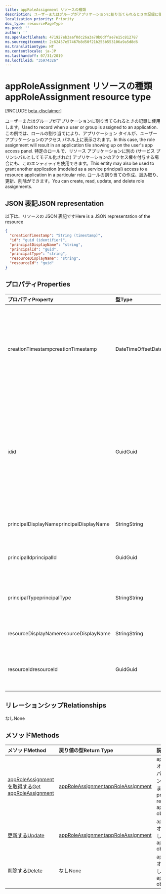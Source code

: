 ```yaml
---
title: appRoleAssignment リソースの種類
description: ユーザーまたはグループがアプリケーションに割り当てられるときの記録に使用します。 この例では、ロールの割り当てにより、アプリケーション タイルが、ユーザー アプリケーションのアクセス パネル上に表示されます。 特定のロールで、リソース アプリケーションに別の (サービス プリンシパルとしてモデル化された) アプリケーションのアクセス権を付与する場合にも、このエンティティを使用できます。 ロールの割り当ての作成、読み取り、更新、削除ができます。
localization_priority: Priority
doc_type: resourcePageType
ms.prod: ''
author: ''
ms.openlocfilehash: 471927eb3aaf0dc26a3a70b0dffae7e15c812787
ms.sourcegitcommit: 2c62457e57467b8d50f21b255b553106a9a5d8d6
ms.translationtype: HT
ms.contentlocale: ja-JP
ms.lasthandoff: 07/31/2019
ms.locfileid: "35974326"
---
```

# <a name="approleassignment-resource-type"></a><span data-ttu-id="fe2b1-106">appRoleAssignment リソースの種類</span><span class="sxs-lookup"><span data-stu-id="fe2b1-106">appRoleAssignment resource type</span></span>

[!INCLUDE [beta-disclaimer](../../includes/beta-disclaimer.md)]

<span data-ttu-id="fe2b1-107">ユーザーまたはグループがアプリケーションに割り当てられるときの記録に使用します。</span><span class="sxs-lookup"><span data-stu-id="fe2b1-107">Used to record when a user or group is assigned to an application.</span></span> <span data-ttu-id="fe2b1-108">この例では、ロールの割り当てにより、アプリケーション タイルが、ユーザー アプリケーションのアクセス パネル上に表示されます。</span><span class="sxs-lookup"><span data-stu-id="fe2b1-108">In this case, the role assignment will result in an application tile showing up on the user's app access panel.</span></span> <span data-ttu-id="fe2b1-109">特定のロールで、リソース アプリケーションに別の (サービス プリンシパルとしてモデル化された) アプリケーションのアクセス権を付与する場合にも、このエンティティを使用できます。</span><span class="sxs-lookup"><span data-stu-id="fe2b1-109">This entity may also be used to grant another application (modeled as a service principal) access to a resource application in a particular role.</span></span> <span data-ttu-id="fe2b1-110">ロールの割り当ての作成、読み取り、更新、削除ができます。</span><span class="sxs-lookup"><span data-stu-id="fe2b1-110">You can create, read, update, and delete role assignments.</span></span>


## <a name="json-representation"></a><span data-ttu-id="fe2b1-111">JSON 表記</span><span class="sxs-lookup"><span data-stu-id="fe2b1-111">JSON representation</span></span>

<span data-ttu-id="fe2b1-112">以下は、リソースの JSON 表記です</span><span class="sxs-lookup"><span data-stu-id="fe2b1-112">Here is a JSON representation of the resource</span></span>

<!-- {
  "blockType": "resource",
  "optionalProperties": [

  ],
  "@odata.type": "microsoft.graph.appRoleAssignment"
}-->

```json
{
  "creationTimestamp": "String (timestamp)",
  "id": "guid (identifier)",
  "principalDisplayName": "string",
  "principalId": "guid",
  "principalType": "string",
  "resourceDisplayName": "string",
  "resourceId": "guid"
}

```
## <a name="properties"></a><span data-ttu-id="fe2b1-113">プロパティ</span><span class="sxs-lookup"><span data-stu-id="fe2b1-113">Properties</span></span>
| <span data-ttu-id="fe2b1-114">プロパティ</span><span class="sxs-lookup"><span data-stu-id="fe2b1-114">Property</span></span>     | <span data-ttu-id="fe2b1-115">型</span><span class="sxs-lookup"><span data-stu-id="fe2b1-115">Type</span></span>   |<span data-ttu-id="fe2b1-116">説明</span><span class="sxs-lookup"><span data-stu-id="fe2b1-116">Description</span></span>|
|:---------------|:--------|:----------|
|<span data-ttu-id="fe2b1-117">creationTimestamp</span><span class="sxs-lookup"><span data-stu-id="fe2b1-117">creationTimestamp</span></span>|<span data-ttu-id="fe2b1-118">DateTimeOffset</span><span class="sxs-lookup"><span data-stu-id="fe2b1-118">DateTimeOffset</span></span>|<span data-ttu-id="fe2b1-119">許可が出された時間です。Timestamp 型は、ISO 8601 形式を使用して日付と時刻の情報を表し、常に UTC 時間です。</span><span class="sxs-lookup"><span data-stu-id="fe2b1-119">The time when the grant was created.The Timestamp type represents date and time information using ISO 8601 format and is always in UTC time.</span></span> <span data-ttu-id="fe2b1-120">たとえば、2014 年 1 月 1 日午前 0 時 (UTC) は、次のようになります。`'2014-01-01T00:00:00Z'`</span><span class="sxs-lookup"><span data-stu-id="fe2b1-120">For example, midnight UTC on Jan 1, 2014 would look like this: `'2014-01-01T00:00:00Z'`</span></span>|
|<span data-ttu-id="fe2b1-121">id</span><span class="sxs-lookup"><span data-stu-id="fe2b1-121">id</span></span>|<span data-ttu-id="fe2b1-122">Guid</span><span class="sxs-lookup"><span data-stu-id="fe2b1-122">Guid</span></span>|<span data-ttu-id="fe2b1-123">プリンシパルに割り当てられたロール ID です。</span><span class="sxs-lookup"><span data-stu-id="fe2b1-123">The role id that was assigned to the principal.</span></span>  <span data-ttu-id="fe2b1-124">このロールは、**appRoles** プロパティのターゲット リソース アプリケーション **resourceId** によって宣言される必要があります。</span><span class="sxs-lookup"><span data-stu-id="fe2b1-124">This role must be declared by the target resource application **resourceId** in its **appRoles** property.</span></span> <span data-ttu-id="fe2b1-125">リソースがアクセス許可を宣言していない場合は、既存の ID (ゼロ GUID) を指定する必要があります。</span><span class="sxs-lookup"><span data-stu-id="fe2b1-125">Where the resource does not declare any permissions, a default id (zero GUID) must be specified.</span></span> <span data-ttu-id="fe2b1-126">キー。</span><span class="sxs-lookup"><span data-stu-id="fe2b1-126">Key.</span></span> <span data-ttu-id="fe2b1-127">null 許容型ではありません。</span><span class="sxs-lookup"><span data-stu-id="fe2b1-127">Not nullable.</span></span> |
|<span data-ttu-id="fe2b1-128">principalDisplayName</span><span class="sxs-lookup"><span data-stu-id="fe2b1-128">principalDisplayName</span></span>|<span data-ttu-id="fe2b1-129">String</span><span class="sxs-lookup"><span data-stu-id="fe2b1-129">String</span></span>|<span data-ttu-id="fe2b1-130">アクセス権が付与されているプリンシパルの表示名。</span><span class="sxs-lookup"><span data-stu-id="fe2b1-130">The display name of the principal that was granted the access.</span></span>|
|<span data-ttu-id="fe2b1-131">principalId</span><span class="sxs-lookup"><span data-stu-id="fe2b1-131">principalId</span></span>|<span data-ttu-id="fe2b1-132">Guid</span><span class="sxs-lookup"><span data-stu-id="fe2b1-132">Guid</span></span>|<span data-ttu-id="fe2b1-133">アクセス権が付与されているプリンシパルの一意の識別子 (**id**) です。</span><span class="sxs-lookup"><span data-stu-id="fe2b1-133">The unique identifier (**id**) for the principal being granted the access.</span></span> <span data-ttu-id="fe2b1-134">作成時に必要です。</span><span class="sxs-lookup"><span data-stu-id="fe2b1-134">Required on create.</span></span>            |
|<span data-ttu-id="fe2b1-135">principalType</span><span class="sxs-lookup"><span data-stu-id="fe2b1-135">principalType</span></span>|<span data-ttu-id="fe2b1-136">String</span><span class="sxs-lookup"><span data-stu-id="fe2b1-136">String</span></span>|<span data-ttu-id="fe2b1-137">プリンシパルの種類。</span><span class="sxs-lookup"><span data-stu-id="fe2b1-137">The type of principal.</span></span>  <span data-ttu-id="fe2b1-138">"User"、"Group"、"ServicePrincipal" のいずれかを指定できます。</span><span class="sxs-lookup"><span data-stu-id="fe2b1-138">This can either be "User", "Group" or "ServicePrincipal".</span></span>|
|<span data-ttu-id="fe2b1-139">resourceDisplayName</span><span class="sxs-lookup"><span data-stu-id="fe2b1-139">resourceDisplayName</span></span>|<span data-ttu-id="fe2b1-140">String</span><span class="sxs-lookup"><span data-stu-id="fe2b1-140">String</span></span>|<span data-ttu-id="fe2b1-141">割り当てが作成されたリソースの表示名。</span><span class="sxs-lookup"><span data-stu-id="fe2b1-141">The display name of the resource to which the assignment was made.</span></span>|
|<span data-ttu-id="fe2b1-142">resourceId</span><span class="sxs-lookup"><span data-stu-id="fe2b1-142">resourceId</span></span>|<span data-ttu-id="fe2b1-143">Guid</span><span class="sxs-lookup"><span data-stu-id="fe2b1-143">Guid</span></span>|<span data-ttu-id="fe2b1-144">割り当てが作成されたターゲット リソース (サービス プリンシパル) の一意の識別子 (**id**) です。</span><span class="sxs-lookup"><span data-stu-id="fe2b1-144">The unique identifier (**id**) for the target resource (service principal) for which the assignment was made.</span></span>|

## <a name="relationships"></a><span data-ttu-id="fe2b1-145">リレーションシップ</span><span class="sxs-lookup"><span data-stu-id="fe2b1-145">Relationships</span></span>
<span data-ttu-id="fe2b1-146">なし</span><span class="sxs-lookup"><span data-stu-id="fe2b1-146">None</span></span>


## <a name="methods"></a><span data-ttu-id="fe2b1-147">メソッド</span><span class="sxs-lookup"><span data-stu-id="fe2b1-147">Methods</span></span>

| <span data-ttu-id="fe2b1-148">メソッド</span><span class="sxs-lookup"><span data-stu-id="fe2b1-148">Method</span></span>           | <span data-ttu-id="fe2b1-149">戻り値の型</span><span class="sxs-lookup"><span data-stu-id="fe2b1-149">Return Type</span></span>    |<span data-ttu-id="fe2b1-150">説明</span><span class="sxs-lookup"><span data-stu-id="fe2b1-150">Description</span></span>|
|:---------------|:--------|:----------|
|[<span data-ttu-id="fe2b1-151">appRoleAssignment を取得する</span><span class="sxs-lookup"><span data-stu-id="fe2b1-151">Get appRoleAssignment</span></span>](../api/approleassignment-get.md) | [<span data-ttu-id="fe2b1-152">appRoleAssignment</span><span class="sxs-lookup"><span data-stu-id="fe2b1-152">appRoleAssignment</span></span>](approleassignment.md) |<span data-ttu-id="fe2b1-153">appRoleAssignment オブジェクトのプロパティとリレーションシップを読み取ります。</span><span class="sxs-lookup"><span data-stu-id="fe2b1-153">Read properties and relationships of appRoleAssignment object.</span></span>|
|[<span data-ttu-id="fe2b1-154">更新する</span><span class="sxs-lookup"><span data-stu-id="fe2b1-154">Update</span></span>](../api/approleassignment-update.md) | [<span data-ttu-id="fe2b1-155">appRoleAssignment</span><span class="sxs-lookup"><span data-stu-id="fe2b1-155">appRoleAssignment</span></span>](approleassignment.md)   |<span data-ttu-id="fe2b1-156">appRoleAssignment オブジェクトを更新します。</span><span class="sxs-lookup"><span data-stu-id="fe2b1-156">Update appRoleAssignment object.</span></span> |
|[<span data-ttu-id="fe2b1-157">削除する</span><span class="sxs-lookup"><span data-stu-id="fe2b1-157">Delete</span></span>](../api/approleassignment-delete.md) | <span data-ttu-id="fe2b1-158">なし</span><span class="sxs-lookup"><span data-stu-id="fe2b1-158">None</span></span> |<span data-ttu-id="fe2b1-159">appRoleAssignment オブジェクトを削除します。</span><span class="sxs-lookup"><span data-stu-id="fe2b1-159">Delete appRoleAssignment object.</span></span> |

<!-- uuid: 8fcb5dbc-d5aa-4681-8e31-b001d5168d79
2015-10-25 14:57:30 UTC -->
<!--
{
  "type": "#page.annotation",
  "description": "appRoleAssignment resource",
  "keywords": "",
  "section": "documentation",
  "tocPath": "",
  "suppressions": []
}
-->
